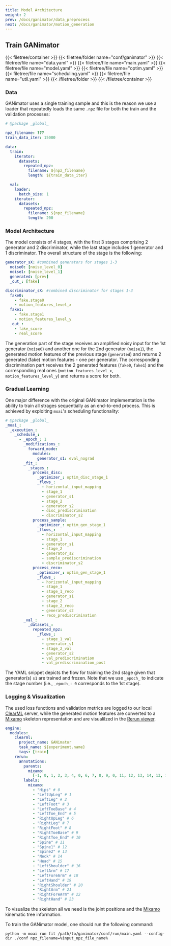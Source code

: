 ```yaml
---
title: Model Architecture
weight: 2
prev: /docs/ganimator/data_preprocess
next: /docs/ganimator/motion_generation
---
```


## Train GANimator

{{< filetree/container >}}
  {{< filetree/folder name="conf/ganimator" >}}
    {{< filetree/file name="data.yaml" >}}
    {{< filetree/file name="main.yaml" >}}
    {{< filetree/file name="model.yaml" >}}
    {{< filetree/file name="optim.yaml" >}}
    {{< filetree/file name="scheduling.yaml" >}}
    {{< filetree/file name="util.yaml" >}}
  {{< /filetree/folder >}}
{{< /filetree/container >}}

### Data

GANimator uses a single training sample and this is the reason we use a loader that repeatedly loads the same `.npz` file for both the train and the validation processes:

```yaml {filename="data.yaml"}
# @package _global_

npz_filename: ???
train_data_iter: 15000

data:
  train:
    iterator:
      datasets:
        repeated_npz:
          filename: ${npz_filename}
          length: ${train_data_iter}

  val:
    loader:
      batch_size: 1
    iterator:
      datasets:
        repeated_npz:
          filename: ${npz_filename}
          length: 200
```

### Model Architecture

The model consists of 4 stages, with the first 3 stages comprising 2 generator and 2 discriminator, while the last stage includes 1 generator and 1 discriminator. The overall structure of the stage is the following:

```yaml {filename="model.yaml"}
generator_sX: #combined generators for stages 1-3
  noise0: [noise_level_0]
  noise1: [noise_level_1]
  generated: [prev]
  _out_: [fake]

discriminator_sX: #combined discriminator for stages 1-3
  fake0:
    - fake.stage0
    - motion_features_level_x
  fake1:
    - fake.stage1
    - motion_features_level_y
  _out_:
    - fake_score
    - real_score
```
The generation part of the stage receives an amplified noisy input for the 1st generator (`noise0`) and another one for the 2nd generator (`noise1`), the generated motion features of the previous stage (`generated`) and returns 2 generated (fake) motion features - one per generator. The corresponding discrimination part receives the 2 generated features (`fake0`, `fake1`) and the corresponding real ones (`motion_features_level_x`, `motion_features_level_y`) and returns a score for both.


### Gradual Learning

One major difference with the original GANimator implementation is the ability to train all strages sequentially as an end-to-end process. This is achieved by exploiting `moai`'s scheduling functionality:

```yaml {filename="metrics.yaml"}
# @package _global_
_moai_:
  _execution_:
    _schedule_:
      - _epoch_: 1
        _modifications_:
          forward_mode:
            modules:
              generator_s1: eval_nograd
        _fit_:
          _stages_:
            process_disc:
              _optimizer_: optim_disc_stage_1
              _flows_:
                - horizontal_input_mapping
                - stage_1
                - generator_s1
                - stage_2
                - generator_s2
                - disc_prediscrimination
                - discriminator_s2
            process_sample:
              _optimizer_: optim_gen_stage_1
              _flows_:
                - horizontal_input_mapping
                - stage_1
                - generator_s1
                - stage_2
                - generator_s2
                - sample_prediscrimination
                - discriminator_s2
            process_reco:
              _optimizer_: optim_gen_stage_1
              _flows_:
                - horizontal_input_mapping
                - stage_1
                - stage_1_reco
                - generator_s1
                - stage_2
                - stage_2_reco
                - generator_s2
                - reco_prediscrimination
        _val_:
          _datasets_:
            repeated_npz:
              _flows_:
                - stage_1_val
                - generator_s1
                - stage_2_val
                - generator_s2
                - val_prediscrimination
                - val_prediscrimination_post
```

The YAML snippet depicts the flow for training the 2nd stage given that generator(s) `s1` are trained and frozen. Note that we use `_epoch_` to indicate the stage number (i.e., `_epoch_: 0` corresponds to the 1st stage).

### Logging & Visualization

The used loss functions and validation metrics are logged to our local [ClearML](https://clear.ml/) server, while the generated motion features are converted to a [Mixamo](https://www.mixamo.com/) skeleton representation and are visualilzed in the [Rerun viewer](https://rerun.io/).

```yaml {filename="util.yaml"}
engine:
  modules:
    clearml:
      project_name: GANimator
      task_name: ${experiment.name}
      tags: [train]
    rerun:
      annotations:
        parents:
          mixamo:
            [-1, 0, 1, 2, 3, 4, 0, 6, 7, 8, 9, 0, 11, 12, 13, 14, 13, 16, 17, 18, 13, 20, 21, 22]
        labels:
          mixamo:
            - "Hips" # 0
            - "LeftUpLeg" # 1
            - "LeftLeg" # 2
            - "LeftFoot" # 3
            - "LeftToeBase" # 4
            - "LeftToe_End" # 5
            - "RightUpLeg" # 6
            - "RightLeg" # 7
            - "RightFoot" # 8
            - "RightToeBase" # 9
            - "RightToe_End" # 10
            - "Spine" # 11
            - "Spine1" # 12
            - "Spine2" # 13
            - "Neck" # 14
            - "Head" # 15
            - "LeftShoulder" # 16
            - "LeftArm" # 17
            - "LeftForeArm" # 18
            - "LeftHand" # 19
            - "RightShoulder" # 20
            - "RightArm" # 21
            - "RightForeArm" # 22
            - "RightHand" # 23
```

To visualize the skeleton all we need is the joint positions and the [Mixamo](https://www.mixamo.com/) kinematic tree information.

To train the GANimator model, one should run the following command:
```
python -m moai run fit /path/to/ganimator/conf/run/main.yaml --config-dir ./conf npz_filename=%input_npz_file_name%
```